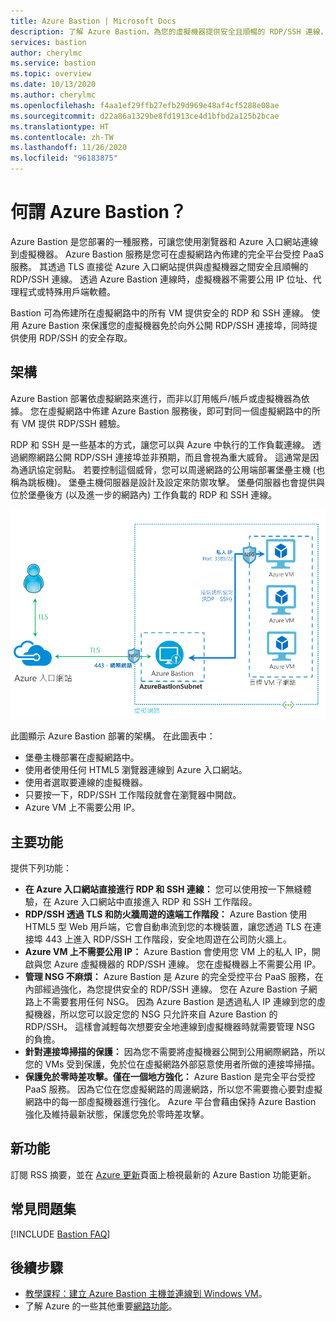 ```yaml
---
title: Azure Bastion | Microsoft Docs
description: 了解 Azure Bastion，為您的虛擬機器提供安全且順暢的 RDP/SSH 連線，而不需要對外公開 RDP/SSH 連接埠。
services: bastion
author: cherylmc
ms.service: bastion
ms.topic: overview
ms.date: 10/13/2020
ms.author: cherylmc
ms.openlocfilehash: f4aa1ef29ffb27efb29d969e48af4cf5288e08ae
ms.sourcegitcommit: d22a86a1329be8fd1913ce4d1bfbd2a125b2bcae
ms.translationtype: HT
ms.contentlocale: zh-TW
ms.lasthandoff: 11/26/2020
ms.locfileid: "96183875"
---
```

# <a name="what-is-azure-bastion"></a>何謂 Azure Bastion？

Azure Bastion 是您部署的一種服務，可讓您使用瀏覽器和 Azure 入口網站連線到虛擬機器。 Azure Bastion 服務是您可在虛擬網路內佈建的完全平台受控 PaaS 服務。 其透過 TLS 直接從 Azure 入口網站提供與虛擬機器之間安全且順暢的 RDP/SSH 連線。 透過 Azure Bastion 連線時，虛擬機器不需要公用 IP 位址、代理程式或特殊用戶端軟體。

Bastion 可為佈建所在虛擬網路中的所有 VM 提供安全的 RDP 和 SSH 連線。 使用 Azure Bastion 來保護您的虛擬機器免於向外公開 RDP/SSH 連接埠，同時提供使用 RDP/SSH 的安全存取。

## <a name="architecture"></a>架構

Azure Bastion 部署依虛擬網路來進行，而非以訂用帳戶/帳戶或虛擬機器為依據。 您在虛擬網路中佈建 Azure Bastion 服務後，即可對同一個虛擬網路中的所有 VM 提供 RDP/SSH 體驗。

RDP 和 SSH 是一些基本的方式，讓您可以與 Azure 中執行的工作負載連線。 透過網際網路公開 RDP/SSH 連接埠並非預期，而且會視為重大威脅。 這通常是因為通訊協定弱點。 若要控制這個威脅，您可以周邊網路的公用端部署堡壘主機 (也稱為跳板機)。 堡壘主機伺服器是設計及設定來防禦攻擊。 堡壘伺服器也會提供與位於堡壘後方 (以及進一步的網路內) 工作負載的 RDP 和 SSH 連線。

![Azure Bastion 架構](./media/bastion-overview/architecture.png)

此圖顯示 Azure Bastion 部署的架構。 在此圖表中：

* 堡壘主機部署在虛擬網路中。
* 使用者使用任何 HTML5 瀏覽器連線到 Azure 入口網站。
* 使用者選取要連線的虛擬機器。
* 只要按一下，RDP/SSH 工作階段就會在瀏覽器中開啟。
* Azure VM 上不需要公用 IP。

## <a name="key-features"></a>主要功能

提供下列功能：

* **在 Azure 入口網站直接進行 RDP 和 SSH 連線：** 您可以使用按一下無縫體驗，在 Azure 入口網站中直接進入 RDP 和 SSH 工作階段。
* **RDP/SSH 透過 TLS 和防火牆周遊的遠端工作階段：** Azure Bastion 使用 HTML5 型 Web 用戶端，它會自動串流到您的本機裝置，讓您透過 TLS 在連接埠 443 上進入 RDP/SSH 工作階段，安全地周遊在公司防火牆上。
* **Azure VM 上不需要公用 IP：** Azure Bastion 會使用您 VM 上的私人 IP，開啟與您 Azure 虛擬機器的 RDP/SSH 連線。 您在虛擬機器上不需要公用 IP。
* **管理 NSG 不麻煩：** Azure Bastion 是 Azure 的完全受控平台 PaaS 服務，在內部經過強化，為您提供安全的 RDP/SSH 連線。 您在 Azure Bastion 子網路上不需要套用任何 NSG。 因為 Azure Bastion 是透過私人 IP 連線到您的虛擬機器，所以您可以設定您的 NSG 只允許來自 Azure Bastion 的 RDP/SSH。 這樣會減輕每次想要安全地連線到虛擬機器時就需要管理 NSG 的負擔。
* **針對連接埠掃描的保護：** 因為您不需要將虛擬機器公開到公用網際網路，所以您的 VMs 受到保護，免於位在虛擬網路外部惡意使用者所做的連接埠掃描。
* **保護免於零時差攻擊。僅在一個地方強化：** Azure Bastion 是完全平台受控 PaaS 服務。 因為它位在您虛擬網路的周邊網路，所以您不需要擔心要對虛擬網路中的每一部虛擬機器進行強化。 Azure 平台會藉由保持 Azure Bastion 強化及維持最新狀態，保護您免於零時差攻擊。

## <a name="whats-new"></a><a name="new"></a>新功能

訂閱 RSS 摘要，並在 [Azure 更新](https://azure.microsoft.com/updates/?category=networking&query=Azure%20Bastion)頁面上檢視最新的 Azure Bastion 功能更新。

## <a name="faq"></a>常見問題集

[!INCLUDE [Bastion FAQ](../../includes/bastion-faq-include.md)]

## <a name="next-steps"></a>後續步驟

* [教學課程：建立 Azure Bastion 主機並連線到 Windows VM](tutorial-create-host-portal.md)。
* 了解 Azure 的一些其他重要[網路功能](../networking/networking-overview.md)。
